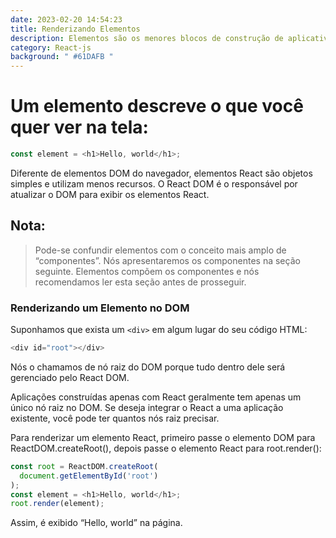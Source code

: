 ```yaml
---
date: 2023-02-20 14:54:23
title: Renderizando Elementos
description: Elementos são os menores blocos de construção de aplicativos React.
category: React-js
background: " #61DAFB "
---
```


# Um elemento descreve o que você quer ver na tela:

```javascript
const element = <h1>Hello, world</h1>;
```


Diferente de elementos DOM do navegador, elementos React são objetos simples e utilizam menos recursos. O React DOM é o responsável por atualizar o DOM para exibir os elementos React.
## Nota:
> Pode-se confundir elementos com o conceito mais amplo de “componentes”. Nós apresentaremos os componentes na seção seguinte. Elementos compõem os componentes e nós recomendamos ler esta seção antes de prosseguir.

### Renderizando um Elemento no DOM

Suponhamos que exista um `<div>` em algum lugar do seu código HTML:

```javascript
<div id="root"></div>
```

Nós o chamamos de nó raiz do DOM porque tudo dentro dele será gerenciado pelo React DOM.

Aplicações construídas apenas com React geralmente tem apenas um único nó raiz no DOM. Se deseja integrar o React a uma aplicação existente, você pode ter quantos nós raiz precisar.

Para renderizar um elemento React, primeiro passe o elemento DOM para ReactDOM.createRoot(), depois passe o elemento React para root.render():

```javascript
const root = ReactDOM.createRoot(
  document.getElementById('root')
);
const element = <h1>Hello, world</h1>;
root.render(element);
```
Assim, é exibido “Hello, world” na página.